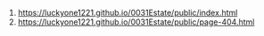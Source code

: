 <!-- https://github.com/luckyone1221/0031Estate -->

1. <https://luckyone1221.github.io/0031Estate/public/index.html>
1. <https://luckyone1221.github.io/0031Estate/public/page-404.html>